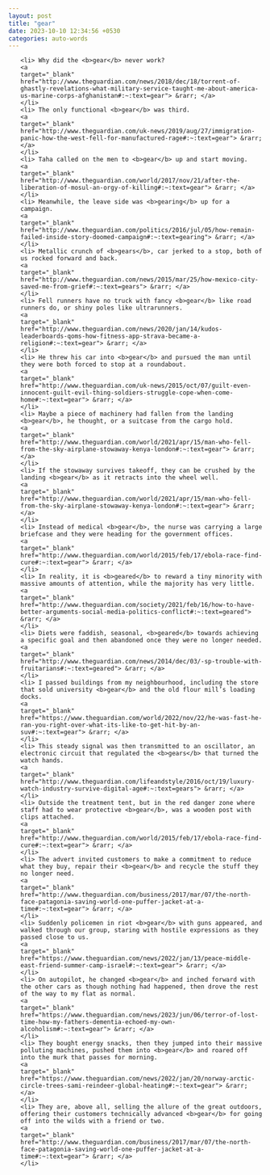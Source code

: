 ```yaml
---
layout: post
title: "gear"
date: 2023-10-10 12:34:56 +0530
categories: auto-words
---
```

<ol>

    <li> Why did the <b>gear</b> never work?
    <a 
    target="_blank" 
    href="http://www.theguardian.com/news/2018/dec/18/torrent-of-ghastly-revelations-what-military-service-taught-me-about-america-us-marine-corps-afghanistan#:~:text=gear"> &rarr; </a>
    </li>
    <li> The only functional <b>gear</b> was third.
    <a 
    target="_blank" 
    href="http://www.theguardian.com/uk-news/2019/aug/27/immigration-panic-how-the-west-fell-for-manufactured-rage#:~:text=gear"> &rarr; </a>
    </li>
    <li> Taha called on the men to <b>gear</b> up and start moving.
    <a 
    target="_blank" 
    href="http://www.theguardian.com/world/2017/nov/21/after-the-liberation-of-mosul-an-orgy-of-killing#:~:text=gear"> &rarr; </a>
    </li>
    <li> Meanwhile, the leave side was <b>gearing</b> up for a campaign.
    <a 
    target="_blank" 
    href="http://www.theguardian.com/politics/2016/jul/05/how-remain-failed-inside-story-doomed-campaign#:~:text=gearing"> &rarr; </a>
    </li>
    <li> Metallic crunch of <b>gears</b>, car jerked to a stop, both of us rocked forward and back.
    <a 
    target="_blank" 
    href="http://www.theguardian.com/news/2015/mar/25/how-mexico-city-saved-me-from-grief#:~:text=gears"> &rarr; </a>
    </li>
    <li> Fell runners have no truck with fancy <b>gear</b> like road runners do, or shiny poles like ultrarunners.
    <a 
    target="_blank" 
    href="http://www.theguardian.com/news/2020/jan/14/kudos-leaderboards-qoms-how-fitness-app-strava-became-a-religion#:~:text=gear"> &rarr; </a>
    </li>
    <li> He threw his car into <b>gear</b> and pursued the man until they were both forced to stop at a roundabout.
    <a 
    target="_blank" 
    href="http://www.theguardian.com/uk-news/2015/oct/07/guilt-even-innocent-guilt-evil-thing-soldiers-struggle-cope-when-come-home#:~:text=gear"> &rarr; </a>
    </li>
    <li> Maybe a piece of machinery had fallen from the landing <b>gear</b>, he thought, or a suitcase from the cargo hold.
    <a 
    target="_blank" 
    href="http://www.theguardian.com/world/2021/apr/15/man-who-fell-from-the-sky-airplane-stowaway-kenya-london#:~:text=gear"> &rarr; </a>
    </li>
    <li> If the stowaway survives takeoff, they can be crushed by the landing <b>gear</b> as it retracts into the wheel well.
    <a 
    target="_blank" 
    href="http://www.theguardian.com/world/2021/apr/15/man-who-fell-from-the-sky-airplane-stowaway-kenya-london#:~:text=gear"> &rarr; </a>
    </li>
    <li> Instead of medical <b>gear</b>, the nurse was carrying a large briefcase and they were heading for the government offices.
    <a 
    target="_blank" 
    href="http://www.theguardian.com/world/2015/feb/17/ebola-race-find-cure#:~:text=gear"> &rarr; </a>
    </li>
    <li> In reality, it is <b>geared</b> to reward a tiny minority with massive amounts of attention, while the majority has very little.
    <a 
    target="_blank" 
    href="http://www.theguardian.com/society/2021/feb/16/how-to-have-better-arguments-social-media-politics-conflict#:~:text=geared"> &rarr; </a>
    </li>
    <li> Diets were faddish, seasonal, <b>geared</b> towards achieving a specific goal and then abandoned once they were no longer needed.
    <a 
    target="_blank" 
    href="http://www.theguardian.com/news/2014/dec/03/-sp-trouble-with-fruitarians#:~:text=geared"> &rarr; </a>
    </li>
    <li> I passed buildings from my neighbourhood, including the store that sold university <b>gear</b> and the old flour mill’s loading docks.
    <a 
    target="_blank" 
    href="https://www.theguardian.com/world/2022/nov/22/he-was-fast-he-ran-you-right-over-what-its-like-to-get-hit-by-an-suv#:~:text=gear"> &rarr; </a>
    </li>
    <li> This steady signal was then transmitted to an oscillator, an electronic circuit that regulated the <b>gears</b> that turned the watch hands.
    <a 
    target="_blank" 
    href="http://www.theguardian.com/lifeandstyle/2016/oct/19/luxury-watch-industry-survive-digital-age#:~:text=gears"> &rarr; </a>
    </li>
    <li> Outside the treatment tent, but in the red danger zone where staff had to wear protective <b>gear</b>, was a wooden post with clips attached.
    <a 
    target="_blank" 
    href="http://www.theguardian.com/world/2015/feb/17/ebola-race-find-cure#:~:text=gear"> &rarr; </a>
    </li>
    <li> The advert invited customers to make a commitment to reduce what they buy, repair their <b>gear</b> and recycle the stuff they no longer need.
    <a 
    target="_blank" 
    href="http://www.theguardian.com/business/2017/mar/07/the-north-face-patagonia-saving-world-one-puffer-jacket-at-a-time#:~:text=gear"> &rarr; </a>
    </li>
    <li> Suddenly policemen in riot <b>gear</b> with guns appeared, and walked through our group, staring with hostile expressions as they passed close to us.
    <a 
    target="_blank" 
    href="https://www.theguardian.com/news/2022/jan/13/peace-middle-east-friend-summer-camp-israel#:~:text=gear"> &rarr; </a>
    </li>
    <li> On autopilot, he changed <b>gear</b> and inched forward with the other cars as though nothing had happened, then drove the rest of the way to my flat as normal.
    <a 
    target="_blank" 
    href="https://www.theguardian.com/news/2023/jun/06/terror-of-lost-time-how-my-fathers-dementia-echoed-my-own-alcoholism#:~:text=gear"> &rarr; </a>
    </li>
    <li> They bought energy snacks, then they jumped into their massive polluting machines, pushed them into <b>gear</b> and roared off into the murk that passes for morning.
    <a 
    target="_blank" 
    href="https://www.theguardian.com/news/2022/jan/20/norway-arctic-circle-trees-sami-reindeer-global-heating#:~:text=gear"> &rarr; </a>
    </li>
    <li> They are, above all, selling the allure of the great outdoors, offering their customers technically advanced <b>gear</b> for going off into the wilds with a friend or two.
    <a 
    target="_blank" 
    href="http://www.theguardian.com/business/2017/mar/07/the-north-face-patagonia-saving-world-one-puffer-jacket-at-a-time#:~:text=gear"> &rarr; </a>
    </li>